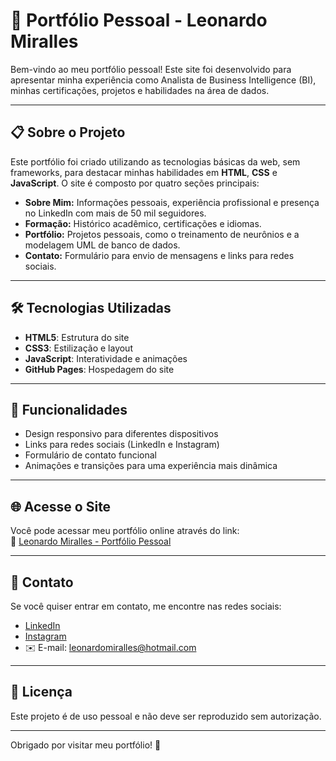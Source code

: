 # 💼 Portfólio Pessoal - Leonardo Miralles

Bem-vindo ao meu portfólio pessoal! Este site foi desenvolvido para apresentar minha experiência como Analista de Business Intelligence (BI), minhas certificações, projetos e habilidades na área de dados. 

---

## 📋 Sobre o Projeto

Este portfólio foi criado utilizando as tecnologias básicas da web, sem frameworks, para destacar minhas habilidades em **HTML**, **CSS** e **JavaScript**. O site é composto por quatro seções principais:

- **Sobre Mim:** Informações pessoais, experiência profissional e presença no LinkedIn com mais de 50 mil seguidores.
- **Formação:** Histórico acadêmico, certificações e idiomas.
- **Portfólio:** Projetos pessoais, como o treinamento de neurônios e a modelagem UML de banco de dados.
- **Contato:** Formulário para envio de mensagens e links para redes sociais.

---

## 🛠️ Tecnologias Utilizadas

- **HTML5**: Estrutura do site
- **CSS3**: Estilização e layout
- **JavaScript**: Interatividade e animações
- **GitHub Pages**: Hospedagem do site

---

## 🚀 Funcionalidades

- Design responsivo para diferentes dispositivos
- Links para redes sociais (LinkedIn e Instagram)
- Formulário de contato funcional
- Animações e transições para uma experiência mais dinâmica

---

## 🌐 Acesse o Site

Você pode acessar meu portfólio online através do link:  
🔗 [Leonardo Miralles - Portfólio Pessoal](https://sellarim.github.io/meu-portfolio/)

---

## 📧 Contato

Se você quiser entrar em contato, me encontre nas redes sociais:

- [LinkedIn](https://linkedin.com/in/leo-miralles)
- [Instagram](https://instagram.com/seuinstagram)
- ✉️ E-mail: leonardomiralles@hotmail.com

---

## 📝 Licença

Este projeto é de uso pessoal e não deve ser reproduzido sem autorização.

---

Obrigado por visitar meu portfólio! 🚀
